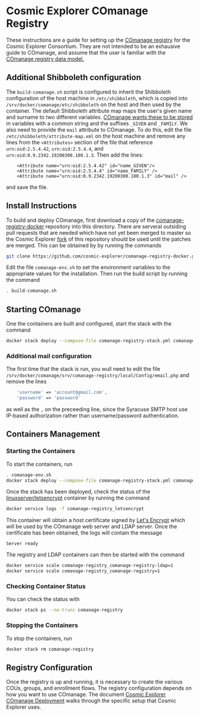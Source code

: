 # Cosmic Explorer COmanage Registry

These instructions are a guide for setting up the [COmanage
registry](https://spaces.at.internet2.edu/display/COmanage/) for the Cosmic
Explorer Consortium. They are not intended to be an exhausive guide to
COmanage, and assume that the user is familiar with the [COmanage registry
data model.](https://spaces.at.internet2.edu/display/COmanage/Registry+Data+Model)

## Additional Shibboleth configuration

The `build-comanage.sh` script is configured to inherit the Shibboleth
configuration of the host machine in `/etc/shibboleth`, which is copied into
`/srv/docker/comanage/etc/shibboleth` on the host and then used by the
container. The default Shibboleth attribute map maps the user's given 
name and surname to two different variables. [COmanage wants these to be
stored](https://spaces.at.internet2.edu/display/COmanage/Consuming+External+Attributes+via+Web+Server+Environment+Variables#ConsumingExternalAttributesviaWebServerEnvironmentVariables-PopulatingDefaultValuesDuringEnrollment)
in variables with a common string and the suffixes `_GIVEN` and `_FAMILY`.
We also need to provide the `mail` attribute to COmanage.
To do this, edit the file `/etc/shibboleth/attribute-map.xml` 
on the host machine and remove any lines from the `<Attributes>` section of the file that reference `urn:oid:2.5.4.42`, `urn:oid:2.5.4.4`, and `urn:oid:0.9.2342.19200300.100.1.3`. Then add the lines:
```
    <Attribute name="urn:oid:2.5.4.42" id="name_GIVEN"/>
    <Attribute name="urn:oid:2.5.4.4" id="name_FAMILY" />
    <Attribute name="urn:oid:0.9.2342.19200300.100.1.3" id="mail" />
```
and save the file.

## Install Instructions

To build and deploy COmanage, first download a copy of the
[comanage-registry-docker](https://github.com/Internet2/comanage-registry-docker/)
repository into this directory.  There are serveral outsiding pull requests
that are needed which have not yet been merged to master so the Cosmic Explorer
[fork](https://github.com/cosmic-explorer/comanage-registry-docker) of this
repository should be used until the patches are merged.  This can be obtained
by by running the commands
```sh
git clone https://github.com/cosmic-explorer/comanage-registry-docker.git
```

Edit the file `comanage-env.sh` to set the environment variables to the appropriate values for the installation.
Then run the build script by running the command
```sh
. build-comanage.sh
```

## Starting COmanage

One the containers are built and configured, start the stack with the command
```sh
docker stack deploy --compose-file comanage-registry-stack.yml comanage-registry
```

### Additional mail configuration

The first time that the stack is run, you wull need to edit the file `/srv/docker/comanage/srv/comanage-registry/local/Config/email.php` and remove the lines
```php
    'username' => 'account@gmail.com',
    'password' => 'password'
```
as well as the `,` on the preceeding line, since the Syracuse SMTP host use
IP-based authorization rather than username/password authentication.

## Containers Management

### Starting the Containers

To start the containers, run
```sh
. comanage-env.sh
docker stack deploy --compose-file comanage-registry-stack.yml comanage-registry
```
Once the stack has been deployed, check the status of the [linuxserver/letsencrypt](https://hub.docker.com/r/linuxserver/letsencrypt/) container by running the command
```sh
docker service logs -f comanage-registry_letsencrypt
```
This container will obtain a host certificate signed by [Let's
Encrypt](https://letsencrypt.org) which will be used by the COmanage web
server and LDAP server. Once the certificate has been obtained, the logs will
contain the message
```
Server ready
```
The registry and LDAP containers can then be started with the command
```sh
docker service scale comanage-registry_comanage-registry-ldap=1
docker service scale comanage-registry_comanage-registry=1
```

### Checking Container Status

You can check the status with
```sh
docker stack ps --no-trunc comanage-registry
```

### Stopping the Containers

To stop the containers, run
```sh
docker stack rm comanage-registry
```

## Registry Configuration

Once the registry is up and running, it is necessary to create the various
COUs, groups, and enrollment flows. The registry configuration depends on how
you want to use COmanage. The document [Cosmic Explorer COmanage
Deployment](https://github.com/cosmic-explorer/ce-it-infrastructure/blob/master/roster/doc/README.md)
walks through the specific setup that Cosmic Explorer uses.
